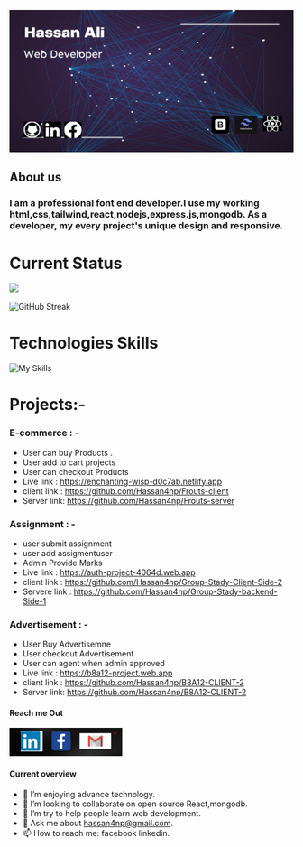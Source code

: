 ![An old rock in the desert](https://raw.githubusercontent.com/Hassan4np/hassan4np/main/assets/bannar/Hassan%20ali.png "Hassan Ali, Jashore, Bangladesh")
## About us
### I am a professional font end developer.I use my working html,css,tailwind,react,nodejs,express.js,mongodb. As a developer, my every project's unique design and responsive.

# Current Status
![](http://github-profile-summary-cards.vercel.app/api/cards/profile-details?username=hassan4np&theme=blue_green)

![GitHub Streak](https://github-readme-streak-stats.herokuapp.com?user=hassan4np&theme=iceberg&hide_border=true&date_format=%5BY.%5Dn.j)

# Technologies Skills
![My Skills](https://skillicons.dev/icons?i=html,css,tailwind,bootstrap,js,react,figma,firebase,nodejs,expressjs,mongodb&perline=6)

# Projects:-
### E-commerce : -
- User can buy Products .
- User add to cart projects
- User can checkout Products
- Live link : https://enchanting-wisp-d0c7ab.netlify.app
- client link : https://github.com/Hassan4np/Frouts-client
- Server link: https://github.com/Hassan4np/Frouts-server

###  Assignment : -
- user submit assignment
- user add assigmentuser 
- Admin Provide Marks
- Live link : https://auth-project-4064d.web.app
- client link : https://github.com/Hassan4np/Group-Stady-Client-Side-2
- Servere link :  https://github.com/Hassan4np/Group-Stady-backend-Side-1

### Advertisement : -
- User Buy Advertisemne
- User checkout Advertisement
- User can agent when admin approved
- Live link : https://b8a12-project.web.app
- client link : https://github.com/Hassan4np/B8A12-CLIENT-2
- Server link:  https://github.com/Hassan4np/B8A12-CLIENT-2




#### Reach me Out
[![An old rock in the desert](https://raw.githubusercontent.com/Hassan4np/hassan4np/main/assets/bannar/logo.png  "Hassan Ali, Jashore, Bangladesh")](https://www.linkedin.com/in/hassan-ali-604934244/)


#### Current overview

- 🌱 I’m enjoying advance technology.
- 👯 I’m looking to collaborate on open source React,mongodb.
- 🤔 I’m try  to help people learn web development.
- 💬 Ask me about hassan4np@gmail.com.
- 📫 How to reach me: facebook linkedin.


